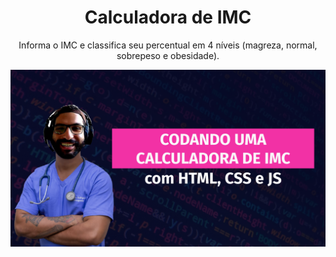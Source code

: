 
<h1 align="center">
Calculadora de IMC
</h1>

<p align="center">Informa o IMC e classifica seu percentual em 4 níveis (magreza, normal, sobrepeso e obesidade).</p>

<a href="https://youtu.be/hSucNV5VWyo" title="Ir para o vídeo">
  <img src="cover.png" alt="codando uma calculadora de imc com html, css e js">
</a>
